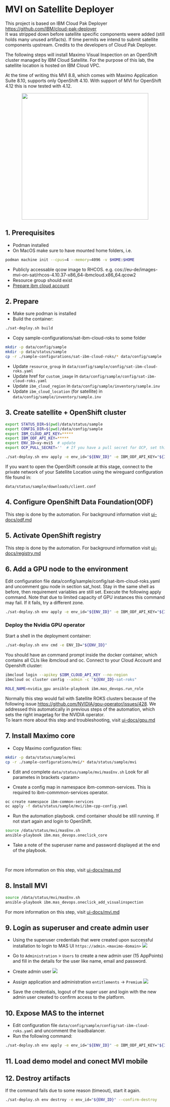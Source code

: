 # MVI on Satellite Deployer

This project is based on IBM Cloud Pak Deployer https://github.com/IBM/cloud-pak-deployer  
It was stripped down before satellite specific components weere added (still holds many unused artifacts). If time permits we intend to submit satellite components upstream. Credits to the developers of Cloud Pak Deployer.

The following steps will install Maximo Visual Inspection on an OpenShift cluster managed by IBM Cloud Satellite. For the purpose of this lab, the satellite location is hosted on IBM Cloud VPC.

At the time of writing this MVI 8.8, which comes with Maximo Application Suite 8.10, supports only OpenShift 4.10. With support of MVI for OpenShift 4.12 this is now tested with 4.12.

<p align="center"><img src="images/deployment.png" width="400" style="background-color: white"/></p>

## 1. Prerequisites
- Podman installed
- On MacOS make sure to have mounted home folders, i.e.
```bash
podman machine init --cpus=4 --memory=4096 -v $HOME:$HOME
```
- Publicly accessable qcow image to RHCOS. e.g. cos://eu-de/images-mvi-on-sat/rhcos-4.10.37-x86_64-ibmcloud.x86_64.qcow2
- Resource group should exist
- [Prepare ibm cloud account](prerequisites.md)

## 2. Prepare
- Make sure podman is installed
- Build the container:
```bash
./sat-deploy.sh build
```
- Copy sample-configurations/sat-ibm-cloud-roks to some folder
```bash
mkdir -p data/config/sample
mkdir -p data/status/sample
cp -r ./sample-configurations/sat-ibm-cloud-roks/* data/config/sample
```
- Update ```resource_group``` in ```data/config/sample/config/sat-ibm-cloud-roks.yaml```
- Update href for ```custom_image``` in ```data/config/sample/config/sat-ibm-cloud-roks.yaml```
- Update ```ibm_cloud_region``` in ```data/config/sample/inventory/sample.inv```
- Update ```ibm_cloud_location``` (for satellite) in ```data/config/sample/inventory/sample.inv```

## 3. Create satellite + OpenShift cluster

```bash
export STATUS_DIR=$(pwd)/data/status/sample
export CONFIG_DIR=$(pwd)/data/config/sample
export IBM_CLOUD_API_KEY=*****
export IBM_ODF_API_KEY=*****
export ENV_ID=xy-mvi5  # update
export OCP_PULL_SECRET=''  # If you have a pull secret for OCP, set this variable. Keep the single quotes around the pull secret

./sat-deploy.sh env apply -e env_id="${ENV_ID}" -e IBM_ODF_API_KEY="${IBM_ODF_API_KEY}" -e OCP_PULL_SECRET='${OCP_PULL_SECRET}' -v
```

If you want to open the OpenShift console at this stage, connect to the private network of your Satellite Location using the wireguard configuration file found in:
```code
data/status/sample/downloads/client.conf
```

## 4. Configure OpenShift Data Foundation(ODF)

This step is done by the automation. For background information visit [ui-docs/odf.md](./ui-docs/odf.md)


## 5. Activate OpenShift registry

This step is done by the automation. For background information visit [ui-docs/registry.md](./ui-docs/registry.md)


## 6. Add a GPU node to the environment

Edit configuration file data/config/sample/config/sat-ibm-cloud-roks.yaml and uncomment gpu node in section sat_host.
Stay in the same shell as before, then requirement variables are still set. Execute the following apply command. Note
that due to limited capacity of GPU instances this command may fail. If it fails, try a different zone.

```bash
./sat-deploy.sh env apply -e env_id="${ENV_ID}" -e IBM_ODF_API_KEY="${IBM_ODF_API_KEY}" -e OCP_PULL_SECRET='${OCP_PULL_SECRET}' -v --confirm-destroy
```

### Deploy the Nvidia GPU operator

Start a shell in the deployment container:
```bash
./sat-deploy.sh env cmd -e ENV_ID="${ENV_ID}"
```
You should have an command prompt inside the docker container, which contains all CLIs like ibmcloud and oc.
Connect to your Cloud Account and Openshift cluster:
```bash
ibmcloud login --apikey $IBM_CLOUD_API_KEY --no-region
ibmcloud oc cluster config --admin -c "${ENV_ID}-sat-roks"

```

```bash
ROLE_NAME=nvidia_gpu ansible-playbook ibm.mas_devops.run_role
```
Normally this step would fail with Satellite ROKS clusters because of the following issue https://github.com/NVIDIA/gpu-operator/issues/428. We addressed this automatically in previous steps of the automation, which sets the right imagetag for the NVIDIA operator.
<br>
To learn more about this step and troubleshooting, visit [ui-docs/gpu.md](./ui-docs/gpu.md)

## 7. Install Maximo core

- Copy Maximo configuration files:

```bash
mkdir -p data/status/sample/mvi
cp -r ./sample-configurations/mvi/* data/status/sample/mvi

```
- Edit and complete ```data/status/sample/mvi/masEnv.sh```
Look for all parametes in brackets \<param>

- Create a config map in namespace ibm-common-services. This is required to ibm-commmon-services operator.

```bash
oc create namespace ibm-common-services
oc apply -f data/status/sample/mvi/ibm-cpp-config.yaml

```

- Run the automation playbook. cmd container should be still running. If not start again and login to OpenShift.

```bash
source /data/status/mvi/masEnv.sh
ansible-playbook ibm.mas_devops.oneclick_core

```

- Take a note of the superuser name and password displayed at the end of the playbook.
<br>

For more information on this step, visit [ui-docs/mas.md](./ui-docs/mas.md)

## 8. Install MVI

```bash
source /data/status/mvi/masEnv.sh
ansible-playbook ibm.mas_devops.oneclick_add_visualinspection

```

For more information on this step, visit [ui-docs/mvi.md](./ui-docs/mvi.md)

## 9. Login as superuser and create admin user

- Using the superuser credentials that were created upon successful installation to login to MAS UI ```https://admin.<maximo-domain>```
![](images/mas-login.png)
- Go to ```Administration``` > ```Users``` to create a new admin user (15 AppPoints) and fill in the details for the user like name, email and password.

- Create admin user
![](images/admin-identity.png)
- Assign application and administration ```entitlements``` -> ```Premium```
![](images/admin-entitlement.png)
- Save the credentials, logout of the super user and login with the new admin user created to confirm access to the platform.

## 10. Expose MAS to the internet

- Edit configuration file ```data/config/sample/config/sat-ibm-cloud-roks.yaml``` and uncomment the loadbalancer.
- Run the following command:

```bash
./sat-deploy.sh env apply -e env_id="${ENV_ID}" -e IBM_ODF_API_KEY="${IBM_ODF_API_KEY}" -e OCP_PULL_SECRET='${OCP_PULL_SECRET}' -v
```

## 11. Load demo model and conect MVI mobile



## 12. Destroy artifacts

If the command fails due to some reason (timeout), start it again.

```bash
./sat-deploy.sh env destroy -e env_id="${ENV_ID}" --confirm-destroy
```
